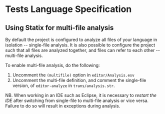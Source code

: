 # Tests Language Specification

## Using Statix for multi-file analysis

By default the project is configured to analyze all files of your language in
isolation -- single-file analysis. It is also possible to configure the project
such that all files are analyzed together, and files can refer to each other --
multi-file analysis.

To enable multi-file analysis, do the following:
1. Uncomment the `(multifile)` option in `editor/Analysis.esv`
2. Uncomment the multi-file definition, and comment the single-file version, of
   `editor-analyze` in `trans/analysis.str`.

NB. When working in an IDE such as Eclipse, it is necessary to _restart the IDE_
after switching from single-file to multi-file analysis or vice versa. Failure to
do so will result in exceptions during analysis.

